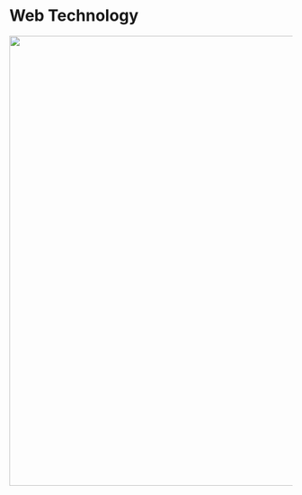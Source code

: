 # Web Technology
<img src="https://github.com/user-attachments/assets/50e50b3b-f438-4430-bb15-8acf2b475e40" width="800px" height="800px"/>
